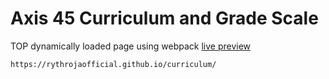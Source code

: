 # Axis 45 Curriculum and Grade Scale
TOP dynamically loaded page using webpack
[live preview](https://rythrojaofficial.github.io/curriculum/)
```sh
https://rythrojaofficial.github.io/curriculum/
```
